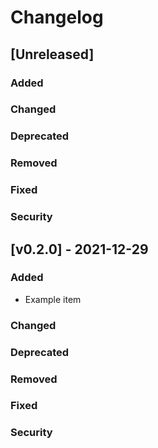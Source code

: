 # Changelog

## [Unreleased]
### Added

### Changed

### Deprecated

### Removed

### Fixed

### Security

## [v0.2.0] - 2021-12-29
### Added
- Example item

### Changed

### Deprecated

### Removed

### Fixed

### Security


